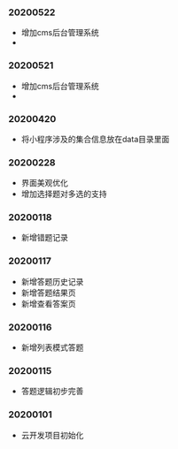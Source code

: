 ### 20200522
+ 增加cms后台管理系统
+ 
### 20200521
+ 增加cms后台管理系统
+ 
### 20200420
+ 将小程序涉及的集合信息放在data目录里面

### 20200228
+ 界面美观优化
+ 增加选择题对多选的支持

### 20200118
+ 新增错题记录

### 20200117
+ 新增答题历史记录
+ 新增答题结果页
+ 新增查看答案页

### 20200116
+ 新增列表模式答题

### 20200115
+ 答题逻辑初步完善


### 20200101
+ 云开发项目初始化
